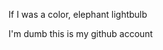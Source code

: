 If I was a color, elephant lightbulb

I'm dumb
this is my github account

<!---
Th3Pyr0/Th3Pyr0 is a ✨ special ✨ repository because its `README.md` (this file) appears on your GitHub profile.
You can click the Preview link to take a look at your changes.
--->
